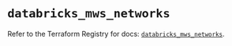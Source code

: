 # `databricks_mws_networks`

Refer to the Terraform Registry for docs: [`databricks_mws_networks`](https://registry.terraform.io/providers/databricks/databricks/1.55.0/docs/resources/mws_networks).
